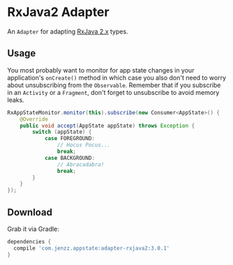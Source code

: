RxJava2 Adapter
===============
An `Adapter` for adapting [RxJava 2.x](https://github.com/ReactiveX/RxJava/tree/2.x) types.

Usage
-----
You most probably want to monitor for app state changes in your application's `onCreate()` method
in which case you also don't need to worry about unsubscribing from the `Observable`.
Remember that if you subscribe in an `Activity` or a `Fragment`, don't forget to unsubscribe to avoid memory leaks.

```java
RxAppStateMonitor.monitor(this).subscribe(new Consumer<AppState>() {
    @Override
    public void accept(AppState appState) throws Exception {
        switch (appState) {
            case FOREGROUND:
                // Hocus Pocus...
                break;
            case BACKGROUND:
                // Abracadabra!
                break;
        }
    }
});
```

Download
--------
Grab it via Gradle:

```groovy
dependencies {
  compile 'com.jenzz.appstate:adapter-rxjava2:3.0.1'
}
```